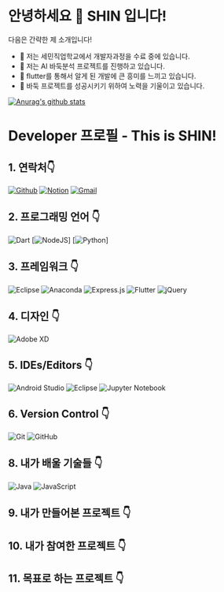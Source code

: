 
 

 안녕하세요 👋 SHIN 입니다! 
==============
<!--
**username/username** is a ✨ _special_ ✨ repository because its `README.md` (this file) appears on your GitHub profile.
-->

다음은 간략한 제 소개입니다!

- 🔭 저는 세민직업학교에서 개발자과정을 수료 중에 있습니다.
- 🌱 저는 AI 바둑분석 프로젝트를 진행하고 있습니다. 
- 👯 flutter를 통해서 알게 된 개발에 큰 흥미를 느끼고 있습니다.  
- 🤔 바둑 프로젝트를 성공시키기 위하여 노력을 기울이고 있습니다.

[![Anurag's github stats](https://github-readme-stats.vercel.app/api?username=youyoung00)](https://github.com/anuraghazra/github-readme-stats)

Developer 프로필 - This is SHIN!
==============

## 1. 연락처👇 

[![Github](https://img.shields.io/badge/-Github-000?style=flat&logo=Github&logoColor=white)](https://github.com/youyoung00)
[![Notion](https://img.shields.io/badge/-Notion-blue?style=flat&logo=Linkedin&logoColor=white)](https://factual-akubra-49f.notion.site/SHIN-d3b13de8b23047bd869a7a737155a13d)
[![Gmail](https://img.shields.io/badge/-Gmail-c14438?style=flat&logo=Gmail&logoColor=white)](mailto:icdi880407@gmail.com)



## 2. 프로그래밍 언어 👇

![Dart](https://img.shields.io/badge/dart-000?style=flat&logo=dart&logoColor=white)
[![NodeJS](https://img.shields.io/badge/node.js-6DA55F?style=for-the-badge&logo=node.js&logoColor=white)]
[![Python](https://img.shields.io/badge/python-3670A0?style=for-the-badge&logo=python&logoColor=ffdd54)]


## 3. 프레임워크 👇

![Eclipse](https://img.shields.io/badge/Eclipse-FE7A16.svg?style=for-the-badge&logo=Eclipse&logoColor=white)
![Anaconda](https://img.shields.io/badge/Anaconda-%2344A833.svg?style=for-the-badge&logo=anaconda&logoColor=white)
![Express.js](https://img.shields.io/badge/express.js-%23404d59.svg?style=for-the-badge&logo=express&logoColor=%2361DAFB)
![Flutter](https://img.shields.io/badge/Flutter-%2302569B.svg?style=for-the-badge&logo=Flutter&logoColor=white)
![jQuery](https://img.shields.io/badge/jquery-%230769AD.svg?style=for-the-badge&logo=jquery&logoColor=white)

## 4. 디자인 👇


![Adobe XD](https://img.shields.io/badge/Adobe%20XD-470137?style=for-the-badge&logo=Adobe%20XD&logoColor=#FF61F6)

## 5. IDEs/Editors 👇


![Android Studio](https://img.shields.io/badge/Android%20Studio-3DDC84.svg?style=for-the-badge&logo=android-studio&logoColor=white)
![Eclipse](https://img.shields.io/badge/Eclipse-FE7A16.svg?style=for-the-badge&logo=Eclipse&logoColor=white)
![Jupyter Notebook](https://img.shields.io/badge/jupyter-%23FA0F00.svg?style=for-the-badge&logo=jupyter&logoColor=white)

## 6. Version Control 👇


![Git](https://img.shields.io/badge/git-%23F05033.svg?style=for-the-badge&logo=git&logoColor=white)
![GitHub](https://img.shields.io/badge/github-%23121011.svg?style=for-the-badge&logo=github&logoColor=white)


## 8. 내가 배울 기술들 👇

![Java](https://img.shields.io/badge/java-%23ED8B00.svg?style=for-the-badge&logo=java&logoColor=white)
![JavaScript](https://img.shields.io/badge/javascript-%23323330.svg?style=for-the-badge&logo=javascript&logoColor=%23F7DF1E)


## 9. 내가 만들어본 프로젝트 👇
## 10. 내가 참여한 프로젝트 👇
## 11. 목표로 하는 프로젝트 👇